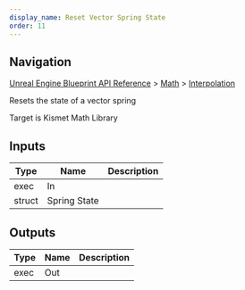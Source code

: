 ```yaml
---
display_name: Reset Vector Spring State
order: 11
---
```

## Navigation

[Unreal Engine Blueprint API Reference](https://dev.epicgames.com/documentation/en-us/unreal-engine/BlueprintAPI) > [Math](https://dev.epicgames.com/documentation/en-us/unreal-engine/BlueprintAPI/Math) > [Interpolation](https://dev.epicgames.com/documentation/en-us/unreal-engine/BlueprintAPI/Math/Interpolation)

Resets the state of a vector spring

Target is Kismet Math Library

## Inputs

| Type | Name | Description |
| --- | --- | --- |
| exec | In |  |
| struct | Spring State |  |

## Outputs

| Type | Name | Description |
| --- | --- | --- |
| exec | Out |  |
